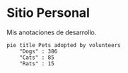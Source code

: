 # Sitio Personal

Mis anotaciones de desarrollo.

```mermaid
pie title Pets adopted by volunteers
    "Dogs" : 386
    "Cats" : 85
    "Rats" : 15
```
